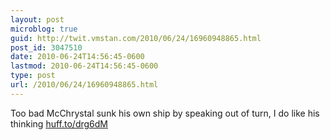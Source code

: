```yaml
---
layout: post
microblog: true
guid: http://twit.vmstan.com/2010/06/24/16960948865.html
post_id: 3047510
date: 2010-06-24T14:56:45-0600
lastmod: 2010-06-24T14:56:45-0600
type: post
url: /2010/06/24/16960948865.html
---
```

Too bad McChrystal sunk his own ship by speaking out of turn, I do like his thinking [huff.to/drg6dM](http://huff.to/drg6dM)
